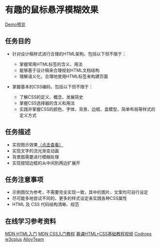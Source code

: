 # 有趣的鼠标悬浮模糊效果

[Demo预览](http://pwcong.me/IFE2017-EXAMS/src/Front-End/mouse-suspension-blur/)

## 任务目的

* 针对设计稿样式进行合理的HTML架构，包括以下但不限于：
    * 掌握常用HTML标签的含义、用法
    * 能够基于设计稿来合理规划HTML文档结构
    * 理解语义化，合理地使用HTML标签来构建页面

* 掌握基本的CSS编码，包括以下但不限于：
    * 了解CSS的定义、概念、发展简史
    * 掌握CSS选择器的含义和用法
    * 实践并掌握CSS的颜色、字体、背景、边框、盒模型、简单布局等样式的定义方式

## 任务描述

* 实现图示效果[（点击查看）](https://ww3.sinaimg.cn/large/006tNbRwly1fcr5jmrmujg30cj06xqv5.gif)
* 实现文字的流光渐变动画
* 背景图需要进行模糊处理
* 实现按钮边框的从中间到两边扩展开

## 任务注意事项

* 示例图仅为参考，不需要完全实现一致，其中的图片、文案均可自行设定
* 尽可能多地尝试不同的、更多的样式设定来实践各种CSS属性
* HTML 及 CSS 代码结构清晰、规范

## 在线学习参考资料

[MDN HTML入门](https://developer.mozilla.org/zh-CN/docs/Web/Guide/HTML/Introduction)
[MDN CSS入门教程](https://developer.mozilla.org/zh-CN/docs/Web/Guide/CSS/Getting_started)
[慕课HTML+CSS基础教程视频](http://http//www.imooc.com/course/list?c=html)
[Codrops](https://tympanus.net/codrops/category/playground/page/2/)
[w3cplus](https://tympanus.net/codrops/category/playground/page/2/)
[AlloyTeam](http://www.alloyteam.com/)